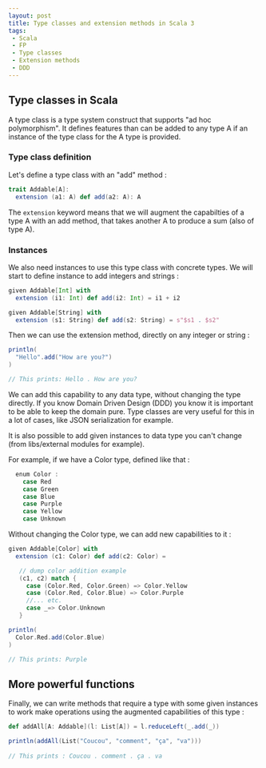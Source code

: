 ```yaml
---
layout: post
title: Type classes and extension methods in Scala 3
tags:
 - Scala
 - FP
 - Type classes
 - Extension methods
 - DDD
---
```


## Type classes in Scala

A type class is a type system construct that supports "ad hoc polymorphism". It defines features than can be added to any type A if an instance of the type class for the A type is provided.  

### Type class definition

Let's define a type class with an "add" method : 

```scala
trait Addable[A]:
  extension (a1: A) def add(a2: A): A
```

The `extension` keyword means that we will augment the capabilties of a type A with an add method, that takes another A to produce a sum (also of type A).

### Instances

We also need instances to use this type class with concrete types. We will start to define instance to add integers and strings : 

```scala
given Addable[Int] with
  extension (i1: Int) def add(i2: Int) = i1 + i2

given Addable[String] with
  extension (s1: String) def add(s2: String) = s"$s1 . $s2"
```

Then we can use the extension method, directly on any integer or string : 

```scala
println(
  "Hello".add("How are you?")
)

// This prints: Hello . How are you?
```

We can add this capability to any data type, without changing the type directly. 
If you know Domain Driven Design (DDD) you know it is important to be able to keep the domain pure. Type classes are very useful for this in a lot of cases, like JSON serialization for example.

It is also possible to add given instances to data type you can't change (from libs/external modules for example).

For example, if we have a Color type, defined like that :

```scala
  enum Color :
    case Red 
    case Green
    case Blue
    case Purple
    case Yellow
    case Unknown
```

Without changing the Color type, we can add new capabilities to it :

```scala
given Addable[Color] with
  extension (c1: Color) def add(c2: Color) = 

   // dump color addition example
   (c1, c2) match {
     case (Color.Red, Color.Green) => Color.Yellow
     case (Color.Red, Color.Blue) => Color.Purple
     //... etc.
     case _=> Color.Unknown
   }

println(
  Color.Red.add(Color.Blue) 
)

// This prints: Purple
```

## More powerful functions

Finally, we can write methods that require a type with some given instances to work make operations using the augmented capabilities of this type : 

```scala
def addAll[A: Addable](l: List[A]) = l.reduceLeft(_.add(_))

println(addAll(List("Coucou", "comment", "ça", "va")))
   
// This prints : Coucou . comment . ça . va
```


